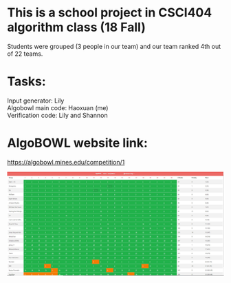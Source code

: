 # This is a school project in CSCI404 algorithm class (18 Fall)  
Students were grouped (3 people in our team) and our team ranked 4th out of 22 teams.  
# Tasks:  
  Input generator: Lily  
  Algobowl main code: Haoxuan (me)  
  Verification code: Lily and Shannon  
# AlgoBOWL website link:  
https://algobowl.mines.edu/competition/1  


![Image text](https://github.com/yhx89757/SchoolProject_ALGOBOWL_F18/raw/master/pics/ranking.jpg)  

